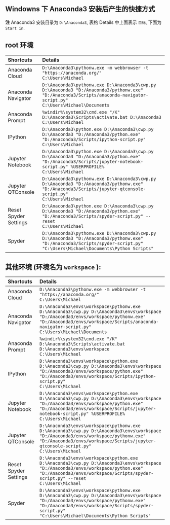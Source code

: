 ## Windowns 下 Anaconda3 安装后产生的快捷方式

**注** Anaconda3 安装目录为 `D:\Anaconda3`,
表格 Details 中上面表示 `目标`, 下面为 `Start in`.

## root 环境

| Shortcuts             | Details                                                                                                                                                                           |
| :----                 | :----                                                                                                                                                                             |
| Anaconda Cloud        | `D:\Anaconda3\pythonw.exe -m webbrowser -t "https://anaconda.org/"` <br> `C:\Users\Michael`                                                                                       |
| Anaconda Navigator    | `D:\Anaconda3\pythonw.exe D:\Anaconda3\cwp.py D:\Anaconda3 "D:/Anaconda3/pythonw.exe" "D:/Anaconda3/Scripts/anaconda-navigator-script.py"` <br> `C:\Users\Michael\Documents`      |
| Anaconda Prompt       | `%windir%\system32\cmd.exe "/K" D:\Anaconda3\Scripts\activate.bat D:\Anaconda3` <br> `C:\Users\Michael`                                                                           |
| IPython               | `D:\Anaconda3\python.exe D:\Anaconda3\cwp.py D:\Anaconda3 "D:/Anaconda3/python.exe" "D:/Anaconda3/Scripts/ipython-script.py"` <br> `C:\Users\Michael`                             |
| Jupyter Notebook      | `D:\Anaconda3\python.exe D:\Anaconda3\cwp.py D:\Anaconda3 "D:/Anaconda3/python.exe" "D:/Anaconda3/Scripts/jupyter-notebook-script.py" %USERPROFILE%` <br> `C:\Users\Michael`      |
| Jupyter QTConsole     | `D:\Anaconda3\pythonw.exe D:\Anaconda3\cwp.py D:\Anaconda3 "D:/Anaconda3/pythonw.exe" "D:/Anaconda3/Scripts/jupyter-qtconsole-script.py"` <br> `C:\Users\Michael`                 |
| Reset Spyder Settings | `D:\Anaconda3\python.exe D:\Anaconda3\cwp.py D:\Anaconda3 "D:/Anaconda3/python.exe" "D:/Anaconda3/Scripts/spyder-script.py" --reset` <br> `C:\Users\Michael`                      |
| Spyder                | `D:\Anaconda3\pythonw.exe D:\Anaconda3\cwp.py D:\Anaconda3 "D:/Anaconda3/pythonw.exe" "D:/Anaconda3/Scripts/spyder-script.py"` <br> `"C:\Users\Michael\Documents\Python Scripts"` |

## 其他环境 (环境名为 `workspace` ):

| Shortcuts             | Details                                                                                                                                                                                                                                       |
| :----                 | :----                                                                                                                                                                                                                                         |
| Anaconda Cloud        | `D:\Anaconda3\pythonw.exe -m webbrowser -t "https://anaconda.org/"` <br> `C:\Users\Michael`                                                                                                                                                   |
| Anaconda Navigator    | `D:\Anaconda3\envs\workspace\pythonw.exe D:\Anaconda3\cwp.py D:\Anaconda3\envs\workspace "D:/Anaconda3/envs/workspace/pythonw.exe" "D:/Anaconda3/envs/workspace/Scripts/anaconda-navigator-script.py"` <br> `C:\Users\Michael\Documents`      |
| Anaconda Prompt       | `%windir%\system32\cmd.exe "/K" D:\Anaconda3\Scripts\activate.bat D:\Anaconda3\envs\workspace` <br> `C:\Users\Michael`                                                                                                                        |
| IPython               | `D:\Anaconda3\envs\workspace\python.exe D:\Anaconda3\cwp.py D:\Anaconda3\envs\workspace "D:/Anaconda3/envs/workspace/python.exe" "D:/Anaconda3/envs/workspace/Scripts/ipython-script.py"` <br> `C:\Users\Michael`                             |
| Jupyter Notebook      | `D:\Anaconda3\envs\workspace\python.exe D:\Anaconda3\cwp.py D:\Anaconda3\envs\workspace "D:/Anaconda3/envs/workspace/python.exe" "D:/Anaconda3/envs/workspace/Scripts/jupyter-notebook-script.py" %USERPROFILE%` <br> `C:\Users\Michael`      |
| Jupyter QTConsole     | `D:\Anaconda3\envs\workspace\pythonw.exe D:\Anaconda3\cwp.py D:\Anaconda3\envs\workspace "D:/Anaconda3/envs/workspace/pythonw.exe" "D:/Anaconda3/envs/workspace/Scripts/jupyter-qtconsole-script.py"` <br> `C:\Users\Michael`                 |
| Reset Spyder Settings | `D:\Anaconda3\envs\workspace\python.exe D:\Anaconda3\cwp.py D:\Anaconda3\envs\workspace "D:/Anaconda3/envs/workspace/python.exe" "D:/Anaconda3/envs/workspace/Scripts/spyder-script.py" --reset` <br> `C:\Users\Michael`                      |
| Spyder                | `D:\Anaconda3\envs\workspace\pythonw.exe D:\Anaconda3\cwp.py D:\Anaconda3\envs\workspace "D:/Anaconda3/envs/workspace/pythonw.exe" "D:/Anaconda3/envs/workspace/Scripts/spyder-script.py"` <br> `"C:\Users\Michael\Documents\Python Scripts"` |
